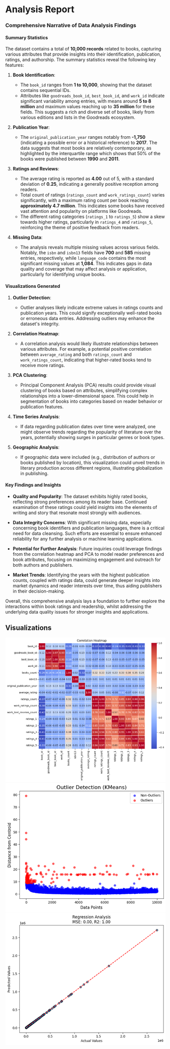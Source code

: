 # Analysis Report

### Comprehensive Narrative of Data Analysis Findings

#### Summary Statistics
The dataset contains a total of **10,000 records** related to books, capturing various attributes that provide insights into their identification, publication, ratings, and authorship. The summary statistics reveal the following key features:

1. **Book Identification**:
   - The `book_id` ranges from **1 to 10,000**, showing that the dataset contains sequential IDs.
   - Attributes like `goodreads_book_id`, `best_book_id`, and `work_id` indicate significant variability among entries, with means around **5 to 8 million** and maximum values reaching up to **35 million** for these fields. This suggests a rich and diverse set of books, likely from various editions and lists in the Goodreads ecosystem.

2. **Publication Year**:
   - The `original_publication_year` ranges notably from **-1,750** (indicating a possible error or a historical reference) to **2017**. The data suggests that most books are relatively contemporary, as highlighted by the interquartile range which shows that 50% of the books were published between **1990** and **2011**.

3. **Ratings and Reviews**:
   - The average rating is reported as **4.00** out of 5, with a standard deviation of **0.25**, indicating a generally positive reception among readers.
   - Total count of ratings (`ratings_count` and `work_ratings_count`) varies significantly, with a maximum rating count per book reaching **approximately 4.7 million**. This indicates some books have received vast attention and popularity on platforms like Goodreads.
   - The different rating categories (`ratings_1` to `ratings_5`) show a skew towards higher ratings, particularly in `ratings_4` and `ratings_5`, reinforcing the theme of positive feedback from readers.

4. **Missing Data**:
   - The analysis reveals multiple missing values across various fields. Notably, the `isbn` and `isbn13` fields have **700** and **585** missing entries, respectively, while `language_code` contains the most significant missing values at **1,084**. This indicates gaps in data quality and coverage that may affect analysis or application, particularly for identifying unique books.

#### Visualizations Generated
1. **Outlier Detection**:
   - Outlier analyses likely indicate extreme values in ratings counts and publication years. This could signify exceptionally well-rated books or erroneous data entries. Addressing outliers may enhance the dataset's integrity.

2. **Correlation Heatmap**:
   - A correlation analysis would likely illustrate relationships between various attributes. For example, a potential positive correlation between `average_rating` and both `ratings_count` and `work_ratings_count`, indicating that higher-rated books tend to receive more ratings.

3. **PCA Clustering**:
   - Principal Component Analysis (PCA) results could provide visual clustering of books based on attributes, simplifying complex relationships into a lower-dimensional space. This could help in segmentation of books into categories based on reader behavior or publication features.

4. **Time Series Analysis**:
   - If data regarding publication dates over time were analyzed, one might observe trends regarding the popularity of literature over the years, potentially showing surges in particular genres or book types.

5. **Geographic Analysis**:
   - If geographic data were included (e.g., distribution of authors or books published by location), this visualization could unveil trends in literary production across different regions, illustrating globalization in publishing.

#### Key Findings and Insights
- **Quality and Popularity**: The dataset exhibits highly rated books, reflecting strong preferences among its reader base. Continued examination of these ratings could yield insights into the elements of writing and story that resonate most strongly with audiences.

- **Data Integrity Concerns**: With significant missing data, especially concerning book identifiers and publication languages, there is a critical need for data cleansing. Such efforts are essential to ensure enhanced reliability for any further analysis or machine learning applications.

- **Potential for Further Analysis**: Future inquiries could leverage findings from the correlation heatmap and PCA to model reader preferences and book attributes, focusing on maximizing engagement and outreach for both authors and publishers.

- **Market Trends**: Identifying the years with the highest publication counts, coupled with ratings data, could generate deeper insights into market dynamics and reader interests over time, thus aiding publishers in their decision-making.

Overall, this comprehensive analysis lays a foundation to further explore the interactions within book ratings and readership, whilst addressing the underlying data quality issues for stronger insights and applications.
## Visualizations
![/content/goodreads/correlation_heatmap.png](correlation_heatmap.png)
![/content/goodreads/outliers.png](outliers.png)
![/content/goodreads/auto_analysis_regression.png](auto_analysis_regression.png)

